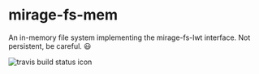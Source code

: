 # mirage-fs-mem
An in-memory file system implementing the mirage-fs-lwt interface. Not persistent, be careful. :smiley:

![travis build status icon](https://api.travis-ci.org/roburio/mirage-fs-mem.svg)
